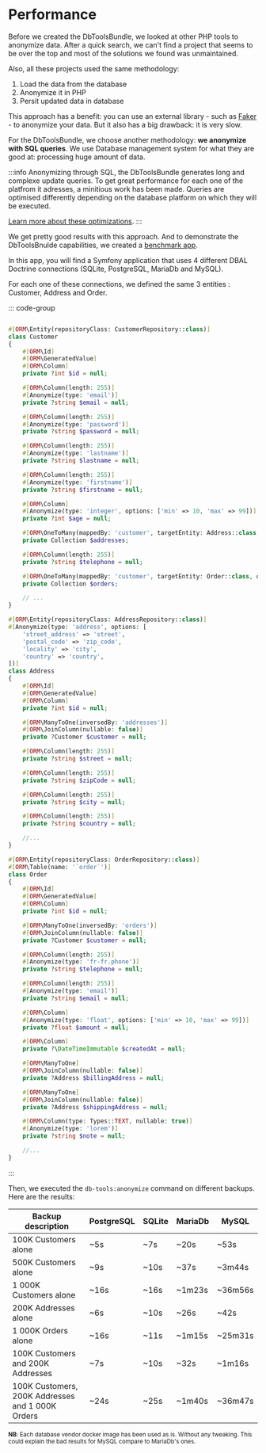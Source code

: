 # Performance

Before we created the DbToolsBundle, we looked at other PHP tools to anonymize
data. After a quick search, we can't find a project that seems to be over the
top and most of the solutions we found was unmaintained.

Also, all these projects used the same methodology:
1. Load the data from the database
2. Anonymize it in PHP
3. Persit updated data in database

This approach has a benefit: you can use an external library - such as
[Faker](https://github.com/fzaninotto/Faker) - to anonymize your data.
But it also has a big drawback: it is very slow.

For the DbToolsBundle, we choose another methodology: **we anonymize with SQL
queries**. We use Database management system for what they are good at: processing
huge amount of data.

:::info
Anonymizing through SQL, the DbToolsBundle generates long and complexe
update queries. To get great performance for each one of the platfrom it adresses,
a minitious work has been made. Queries are optimised differently depending on the
database platform on which they will be executed.

[Learn more about these optimizations](./internals).
:::

We get pretty good results with this approach. And to demonstrate the DbToolsBnulde
capabilities, we created a [benchmark app](https://github.com/DbToolsBundle/benchmark-app).

In this app, you will find a Symfony application that uses 4 different
DBAL Doctrine connections (SQLite, PostgreSQL, MariaDb and MySQL).

For each one of these connections, we defined the same 3 entities : Customer, Address and Order.

::: code-group
```php [Customer]

#[ORM\Entity(repositoryClass: CustomerRepository::class)]
class Customer
{
    #[ORM\Id]
    #[ORM\GeneratedValue]
    #[ORM\Column]
    private ?int $id = null;

    #[ORM\Column(length: 255)]
    #[Anonymize(type: 'email')]
    private ?string $email = null;

    #[ORM\Column(length: 255)]
    #[Anonymize(type: 'password')]
    private ?string $password = null;

    #[ORM\Column(length: 255)]
    #[Anonymize(type: 'lastname')]
    private ?string $lastname = null;

    #[ORM\Column(length: 255)]
    #[Anonymize(type: 'firstname')]
    private ?string $firstname = null;

    #[ORM\Column]
    #[Anonymize(type: 'integer', options: ['min' => 10, 'max' => 99])]
    private ?int $age = null;

    #[ORM\OneToMany(mappedBy: 'customer', targetEntity: Address::class, orphanRemoval: true)]
    private Collection $addresses;

    #[ORM\Column(length: 255)]
    private ?string $telephone = null;

    #[ORM\OneToMany(mappedBy: 'customer', targetEntity: Order::class, orphanRemoval: true)]
    private Collection $orders;

    // ...
}
```

```php [Address]
#[ORM\Entity(repositoryClass: AddressRepository::class)]
#[Anonymize(type: 'address', options: [
    'street_address' => 'street',
    'postal_code' => 'zip_code',
    'locality' => 'city',
    'country' => 'country',
])]
class Address
{
    #[ORM\Id]
    #[ORM\GeneratedValue]
    #[ORM\Column]
    private ?int $id = null;

    #[ORM\ManyToOne(inversedBy: 'addresses')]
    #[ORM\JoinColumn(nullable: false)]
    private ?Customer $customer = null;

    #[ORM\Column(length: 255)]
    private ?string $street = null;

    #[ORM\Column(length: 255)]
    private ?string $zipCode = null;

    #[ORM\Column(length: 255)]
    private ?string $city = null;

    #[ORM\Column(length: 255)]
    private ?string $country = null;

    //...
}
```

```php [Order]
#[ORM\Entity(repositoryClass: OrderRepository::class)]
#[ORM\Table(name: '`order`')]
class Order
{
    #[ORM\Id]
    #[ORM\GeneratedValue]
    #[ORM\Column]
    private ?int $id = null;

    #[ORM\ManyToOne(inversedBy: 'orders')]
    #[ORM\JoinColumn(nullable: false)]
    private ?Customer $customer = null;

    #[ORM\Column(length: 255)]
    #[Anonymize(type: 'fr-fr.phone')]
    private ?string $telephone = null;

    #[ORM\Column(length: 255)]
    #[Anonymize(type: 'email')]
    private ?string $email = null;

    #[ORM\Column]
    #[Anonymize(type: 'float', options: ['min' => 10, 'max' => 99])]
    private ?float $amount = null;

    #[ORM\Column]
    private ?\DateTimeImmutable $createdAt = null;

    #[ORM\ManyToOne]
    #[ORM\JoinColumn(nullable: false)]
    private ?Address $billingAddress = null;

    #[ORM\ManyToOne]
    #[ORM\JoinColumn(nullable: false)]
    private ?Address $shippingAddress = null;

    #[ORM\Column(type: Types::TEXT, nullable: true)]
    #[Anonymize(type: 'lorem')]
    private ?string $note = null;

    //...
}
```
:::

Then, we executed the `db-tools:anonymize` command on different backups. Here are the results:

| Backup description                                    | PostgreSQL | SQLite | MariaDb | MySQL
|-------------------------------------------------------|------------|--------|---------|---------
| 100K Customers alone                                  | ~5s        | ~7s    | ~20s    | ~53s
| 500K Customers alone                                  | ~9s        | ~10s   | ~37s    | ~3m44s
| 1&nbsp;000K Customers alone                           | ~16s       | ~16s   | ~1m23s  | ~36m56s
| 200K Addresses alone                                  | ~6s        | ~10s   | ~26s    | ~42s
| 1&nbsp;000K Orders alone                              | ~16s       | ~11s   | ~1m15s  | ~25m31s
| 100K Customers and 200K Addresses                     | ~7s        | ~10s   | ~32s    | ~1m16s
| 100K Customers, 200K Addresses and 1&nbsp;000K Orders | ~24s       | ~25s   | ~1m40s  | ~36m47s

<small>
<strong>NB</strong>: Each database vendor docker image has been used as is. Without any tweaking.
This could explain the bad results for MySQL compare to MariaDb's ones.
</small>
